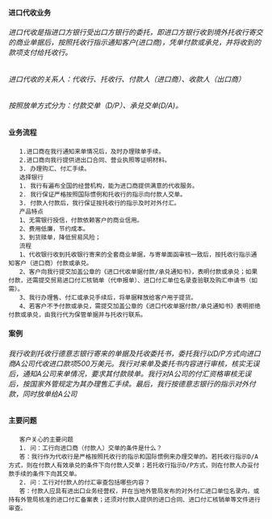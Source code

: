 #### 进口代收业务
###### 进口代收是指进口方银行受出口方银行的委托，即进口方银行收到境外托收行寄交的商业单据后，按照托收行指示通知客户(进口商)，凭单付款或承兑，并将收到的款项支付给托收行。
###### 进口代收的关系人：代收行、托收行、付款人（进口商）、收款人（出口商）
###### 按照放单方式分为：付款交单（D/P）、承兑交单(D/A)。
#### 业务流程
       1.进口商在我行通知来单情况后，及时办理赎单手续。
       2.进口商向我行提供进出口合同、营业执照等证明材料。
       3. 办理购汇、付汇手续。
       选择银行
       1. 我行有遍布全国的经营机构，能为进口商提供满意的代收服务。
       2. 我行保证严格按照国际惯例和托收行的指示向付款人交单。
       3. 付款人付款后，我行保证按托收行的指示及时对外付汇。
       产品特点
       1、无需银行授信，付款依赖客户的商业信用。
       2、费用低廉，节约成本。
       3、到货赎单，降低贸易风险；
       流程
       1、代收银行收到托收银行寄来的全套商业单据，与寄单面函审核一致后，按托收行指示通知客户（进口商）付款或承兑。
       2、客户向我行提交加盖公章的《进口代收单据付款/承兑通知书》，表明付款或承兑；如果付款，还需提交贸易进口付汇核销单（代申报单）、进口付汇单位名录查验联及购汇申请书（如需）。
       3、我行办理售、付汇或承兑手续后，将单据释放给客户用于提货。
       4、若客户不予付款或承兑，需提交加盖公章的《进口代收单据付款/承兑通知书》表明拒绝付款或承兑，由我行代为保管单据并与托收行联系。
#### 案例
###### 我行收到托收行德意志银行寄来的单据及托收委托书，委托我行以D/P方式向进口商A公司代收进口款项500万美元。我行对来单及委托书内容进行审核，核实无误后，通知A公司来单情况，要求其付款赎单。我行对A公司的付汇资格审核无误后，按国家外管规定为其办理售汇手续。最后，我行按德意志银行的指示对外付款，同时放单给A公司
#### 主要问题
       客户关心的主要问题
       1. 问：工行向进口商（付款人）交单的条件是什么？
       答：我行作为代收行是严格按照托收行的指示和国际惯例来办理交单的。若托收行指示D/A方式，则在付款人有效承兑的条件下向付款人交单；若托收行指示D/P方式，则在付款人办妥付款手续的条件下向其交单。
       2. 问：工行对付款人的付汇审查包括哪些内容？
       答：付款人应具有进出口业务经营权，并在当地外管局发布的对外付汇进口单位名录内，或持有外管局核准的进口付汇备案表；还须对付款人提供的进口合同、进口付汇核销单等文件进行审查。
